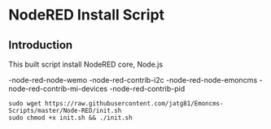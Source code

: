 # NodeRED Install Script
## Introduction
This built script install NodeRED core, Node.js

-node-red-node-wemo
-node-red-contrib-i2c
-node-red-node-emoncms
-node-red-contrib-mi-devices
-node-red-contrib-pid

```shell
sudo wget https://raw.githubusercontent.com/jatg81/Emoncms-Scripts/master/Node-RED/init.sh
sudo chmod +x init.sh && ./init.sh
```
